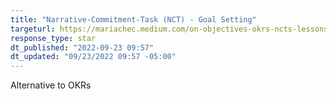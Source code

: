 ```yaml
---
title: "Narrative-Commitment-Task (NCT) - Goal Setting"
targeturl: https://mariachec.medium.com/on-objectives-okrs-ncts-lessons-from-reinventing-the-company-goal-setting-10eb969e4ca5 
response_type: star
dt_published: "2022-09-23 09:57"
dt_updated: "09/23/2022 09:57 -05:00"
---
```


Alternative to OKRs